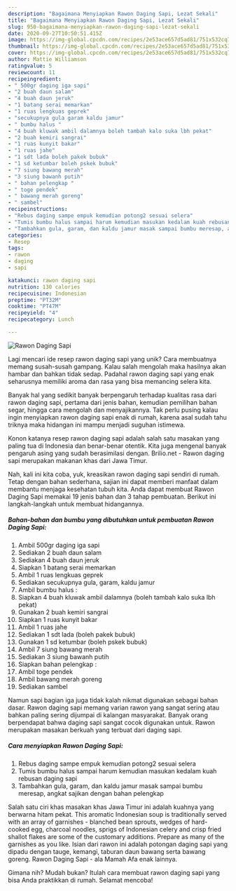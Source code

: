 ```yaml
---
description: "Bagaimana Menyiapkan Rawon Daging Sapi, Lezat Sekali"
title: "Bagaimana Menyiapkan Rawon Daging Sapi, Lezat Sekali"
slug: 950-bagaimana-menyiapkan-rawon-daging-sapi-lezat-sekali
date: 2020-09-27T10:50:51.415Z
image: https://img-global.cpcdn.com/recipes/2e53ace657d5ad81/751x532cq70/rawon-daging-sapi-foto-resep-utama.jpg
thumbnail: https://img-global.cpcdn.com/recipes/2e53ace657d5ad81/751x532cq70/rawon-daging-sapi-foto-resep-utama.jpg
cover: https://img-global.cpcdn.com/recipes/2e53ace657d5ad81/751x532cq70/rawon-daging-sapi-foto-resep-utama.jpg
author: Mattie Williamson
ratingvalue: 5
reviewcount: 11
recipeingredient:
- " 500gr daging iga sapi"
- "2 buah daun salam"
- "4 buah daun jeruk"
- "1 batang serai memarkan"
- "1 ruas lengkuas geprek"
- "secukupnya gula garam kaldu jamur"
- " bumbu halus "
- "4 buah kluwak ambil dalamnya boleh tambah kalo suka lbh pekat"
- "2 buah kemiri sangrai"
- "1 ruas kunyit bakar"
- "1 ruas jahe"
- "1 sdt lada boleh pakek bubuk"
- "1 sd ketumbar boleh pskek bubuk"
- "7 siung bawang merah"
- "3 siung bawanh putih"
- " bahan pelengkap "
- " toge pendek"
- " bawang merah goreng"
- " sambel"
recipeinstructions:
- "Rebus daging sampe empuk kemudian potong2 sesuai selera"
- "Tumis bumbu halus sampai harum kemudian masukan kedalam kuah rebusan daging sapi"
- "Tambahkan gula, garam, dan kaldu jamur masak sampai bumbu meresap, angkat sajikan dengan bahan pelengkap"
categories:
- Resep
tags:
- rawon
- daging
- sapi

katakunci: rawon daging sapi 
nutrition: 130 calories
recipecuisine: Indonesian
preptime: "PT32M"
cooktime: "PT47M"
recipeyield: "4"
recipecategory: Lunch

---
```



![Rawon Daging Sapi](https://img-global.cpcdn.com/recipes/2e53ace657d5ad81/751x532cq70/rawon-daging-sapi-foto-resep-utama.jpg)

Lagi mencari ide resep rawon daging sapi yang unik? Cara membuatnya memang susah-susah gampang. Kalau salah mengolah maka hasilnya akan hambar dan bahkan tidak sedap. Padahal rawon daging sapi yang enak seharusnya memiliki aroma dan rasa yang bisa memancing selera kita.

Banyak hal yang sedikit banyak berpengaruh terhadap kualitas rasa dari rawon daging sapi, pertama dari jenis bahan, kemudian pemilihan bahan segar, hingga cara mengolah dan menyajikannya. Tak perlu pusing kalau ingin menyiapkan rawon daging sapi enak di rumah, karena asal sudah tahu triknya maka hidangan ini mampu menjadi suguhan istimewa.

Konon katanya resep rawon daging sapi adalah salah satu masakan yang paling tua di Indonesia dan benar-benar otentik. Kita juga mengenal banyak pengaruh asing yang sudah berasimilasi dengan. Brilio.net - Rawon daging sapi merupakan makanan khas dari Jawa Timur.


Nah, kali ini kita coba, yuk, kreasikan rawon daging sapi sendiri di rumah. Tetap dengan bahan sederhana, sajian ini dapat memberi manfaat dalam membantu menjaga kesehatan tubuh kita. Anda dapat membuat Rawon Daging Sapi memakai 19 jenis bahan dan 3 tahap pembuatan. Berikut ini langkah-langkah untuk membuat hidangannya.

<!--inarticleads1-->

##### Bahan-bahan dan bumbu yang dibutuhkan untuk pembuatan Rawon Daging Sapi:

1. Ambil  500gr daging iga sapi
1. Sediakan 2 buah daun salam
1. Sediakan 4 buah daun jeruk
1. Siapkan 1 batang serai memarkan
1. Ambil 1 ruas lengkuas geprek
1. Sediakan secukupnya gula, garam, kaldu jamur
1. Ambil  bumbu halus :
1. Siapkan 4 buah kluwak ambil dalamnya (boleh tambah kalo suka lbh pekat)
1. Gunakan 2 buah kemiri sangrai
1. Siapkan 1 ruas kunyit bakar
1. Ambil 1 ruas jahe
1. Sediakan 1 sdt lada (boleh pakek bubuk)
1. Gunakan 1 sd ketumbar (boleh pskek bubuk)
1. Ambil 7 siung bawang merah
1. Sediakan 3 siung bawanh putih
1. Siapkan  bahan pelengkap :
1. Ambil  toge pendek
1. Ambil  bawang merah goreng
1. Sediakan  sambel


Namun sapi bagian iga juga tidak kalah nikmat digunakan sebagai bahan dasar. Rawon daging sapi memang varian rawon yang sangat sering atau bahkan paling sering dijumpai di kalangan masyarakat. Banyak orang berpendapat bahwa daging sapi sangat cocok digunakan untuk. Rawon merupakan masakan berkuah yang terbuat dari daging sapi. 

<!--inarticleads2-->

##### Cara menyiapkan Rawon Daging Sapi:

1. Rebus daging sampe empuk kemudian potong2 sesuai selera
1. Tumis bumbu halus sampai harum kemudian masukan kedalam kuah rebusan daging sapi
1. Tambahkan gula, garam, dan kaldu jamur masak sampai bumbu meresap, angkat sajikan dengan bahan pelengkap


Salah satu ciri khas masakan khas Jawa Timur ini adalah kuahnya yang berwarna hitam pekat. This aromatic Indonesian soup is traditionally served with an array of garnishes - blanched bean sprouts, wedges of hard-cooked egg, charcoal noodles, sprigs of Indonesian celery and crisp fried shallot flakes are some of the customary additions. Prepare as many of the garnishes as you like. Isian dari rawon ini adalah potongan daging sapi yang dipadu dengan tauge, kemangi, taburan daun bawang serta bawang goreng. Rawon Daging Sapi - ala Mamah Afa enak lainnya. 

Gimana nih? Mudah bukan? Itulah cara membuat rawon daging sapi yang bisa Anda praktikkan di rumah. Selamat mencoba!
